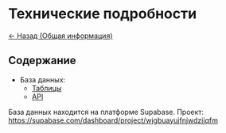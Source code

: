 # Технические подробности

[<- Назад (Общая информация)](../index.md)

## Содержание

- База данных:
  - [Таблицы](./bd-tables.md)
  - [API](./bd-queries.md)

База данных находится на платформе Supabase. Проект: https://supabase.com/dashboard/project/wjgbuayujfnjwdzjjqfm